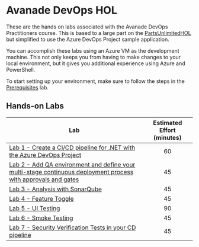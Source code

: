 # Avanade DevOps HOL

These are the hands on labs associated with the Avanade DevOps Practitioners course.  This is based to a large part on the [PartsUnlimitedHOL](https://microsoft.github.io/PartsUnlimited/basic/GettingStarted.html) but simplified to use the Azure DevOps Project sample application.

You can accomplish these labs using an Azure VM as the development machine. This not only keeps you from having to make changes to your local environment, but it gives you additional experience using Azure and PowerShell.

To start setting up your environment, make sure to follow the steps in the [Prerequisites](prerequisites.md) lab.

## Hands-on Labs

| Lab       | Estimated Effort (minutes) |
| --------- |:--------------------------:|
| [Lab 1 - Create a CI/CD pipeline for .NET with the Azure DevOps Project](lab-1-azure-devops-project-pipeline.md) | 60 |
| [Lab 2 - Add QA environment and define your multi-stage continuous deployment process with approvals and gates](lab-2-multi-stage-deployments.md) | 45 |
| [Lab 3 - Analysis with SonarQube](lab-3-analysis-with-sonarqube.md) | 45 |
| [Lab 4 - Feature Toggle](lab-4-feature-toggle.md) | 45 |
| [Lab 5 - UI Testing](lab-5-ui-testing.md) | 90 |
| [Lab 6 - Smoke Testing](lab-6-smoke-testing.md) | 45 |
| [Lab 7 - Security Verification Tests in your CD pipeline](lab-7-security-verification-tests.md) | 45 |